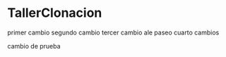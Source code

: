 # TallerClonacion
primer cambio
segundo cambio
tercer cambio ale paseo
cuarto cambios

cambio de prueba